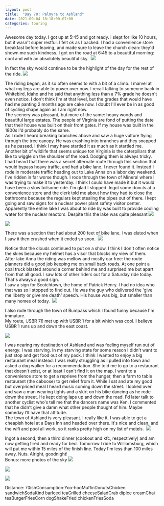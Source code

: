 ```yaml
---
layout: post
title:  "Day 70: Palmyra to Ashland"
date: 2021-09-04 18:18:00-07:00
categories: touring
---
```

Awesome day today. I got up at 5:45 and got ready. I slept for like 10 hours, but it wasn't super restful. I felt ok as I packed. I had a convenience store breakfast before leaving, and made sure to leave the church clean: they'd shown me such kindness. I got on the road at 6:45 to a beautiful morning: cool and with an absolutely beautiful sky. 
[![](/assets/1630804562642711-0.png)](/assets/1630804562642711-0.png)
  
In fact the sky would continue to be the highlight of the day for the rest of the ride.
[![](/assets/1630804558432159-1.png)](/assets/1630804558432159-1.png)
  
The riding began, as it so often seems to with a bit of a climb. I marvel at what my legs are able to power over now. I recall talking to someone back in Whitebird, Idaho and he said that anything less than a 7% grade he doesn't even notice. I don't think I'm at that level, but the grades that would have had me panting 2 months ago are cake now. I doubt I'll ever be in as good of cycling shape again as I am right now.  
The scenery was pleasant, but more of the same: heavy woods and beautiful large estates. The people of Virginia are fond of putting the date that their house was built on their front gates. If my house was built in the 1800s I'd probably do the same.  
As I rode I heard breaking branches above and saw a huge vulture flying through the tree canopy. He was crashing into branches and they snapped as he passed. I think I may have startled it as much as it startled me. Another bit of wildlife that seems unique ton Virginia is the caterpillars that like to wiggle on the shoulder of the road. Dodging them is always tricky.  
I had heard that there was a secret alternate route through this section that would bypass heavy traffic, and had a bike lane. I never found it. Instead I rode in moderate traffic heading out to Lake Anna on a labor day weekend. I've ridden in far worse though. I rode through the town of Mineral where I was trying to make it to yesterday. I think I could have made it but it would have been a slow toilsome ride. I'm glad I stopped. Ingot some donuts at a convenience store and the clerk told me about how they had to close the bathrooms because the regulars kept stealing the pipes out of there. I kept going and saw signs for a nuclear power plant safety visitor center. Apparently the entire lake I was about to ride by was built to provide cooling water for the nuclear reactors. Despite this the lake was quite pleasant
[![](/assets/1630804554828648-2.png)](/assets/1630804554828648-2.png)

[![](/assets/1630804551134511-3.png)](/assets/1630804551134511-3.png)
  
There was a section that had about 200 feet of bike lane. I was elated when I saw it then crushed when it ended so soon. 
[![](/assets/1630804546085469-4.png)](/assets/1630804546085469-4.png)
  
Notice that the clouds continued to put on a show. I think I don't often notice the skies because my helmet has a visor that blocks my view of them.   
After lake Anna the riding was mellow and mostly car free: the route planners did a good job keeping me on small back roads. At one point a coal truck blasted around a corner behind me and surprised me but apart from that all good. I saw lots of other riders out for a Saturday ride today. That's always a good sign.  
I saw a sign for Scotchtown, the home of Patrick Henry. I had no idea who that was so I stopped to find out. He was the guy who delivered the 'give me liberty or give me death' speech. His house was big, but smaller than many homes of today. 
[![](/assets/1630804540533594-5.png)](/assets/1630804540533594-5.png)
  
I also rode through the town of Bumpass which I found funny because I'm immature.   
My route, USBR 76 met up with USBR 1 for a bit which was cool. I believe USBR 1 runs up and down the east coast.   

[![](/assets/1630804683091451-0.png)](/assets/1630804683091451-0.png)
  
I was nearing my destination of Ashland and was feeling myself run out of energy: I was starving. In my starving state for some reason I didn't want to just stop and get food out of my pack. I think I wanted to enjoy a big restaurant meal instead. I was really struggling as I pulled into town and asked a dog walker for a recommendation. She told me to go to a restaurant that doesn't exist, or at least I can't find it on the map. I went to a convenience store to get a reprieve from the hunger, then a farm to table restaurant (the caboose) to get relief from it. While I sat and ate my good but overpriced meal I heard music coming down the street. I looked over and saw a man wearing tights and a skirt on his bike dancing as he rode down the street. He kept doing laps up and down the road. I'd later talk to another cyclist who's tell me that the dancers name was Ken. I commented that he didn't give a damn what other people thought of him. Maybe someday I'll have that attitude.  
The town of Ashland is very pleasant. I really like it. I was able to get a cheapish hotel at a Days Inn and headed over there. It's nice and clean, and the wifi and pool all work, so it ranks pretty high on my list of motels. 
[![](/assets/1630804535487156-6.png)](/assets/1630804535487156-6.png)
  
Ingot a second, then a third dinner (cookout and kfc, respectively) and am now getting tired and ready for bed. Tomorrow I ride to Williamsburg, which will put me within 15 miles of the finish line. Today I'm less than 100 miles away. Nuts. Alright, goodnight!  
Bonus: more photos of the sky
[![](/assets/1630804529961109-7.png)](/assets/1630804529961109-7.png)

[![](/assets/1630804523548520-8.png)](/assets/1630804523548520-8.png)

[![](/assets/1630804514364356-9.png)](/assets/1630804514364356-9.png)
  
Distance: 70ishConsumption:Yoo-hooMuffinDonutsChicken sandwichSodaKind barIced teaGrilled cheeseSaladCrab dipIce creamChai teaBurgerFriesCorn dogShakeFried chickenFriesSoda
